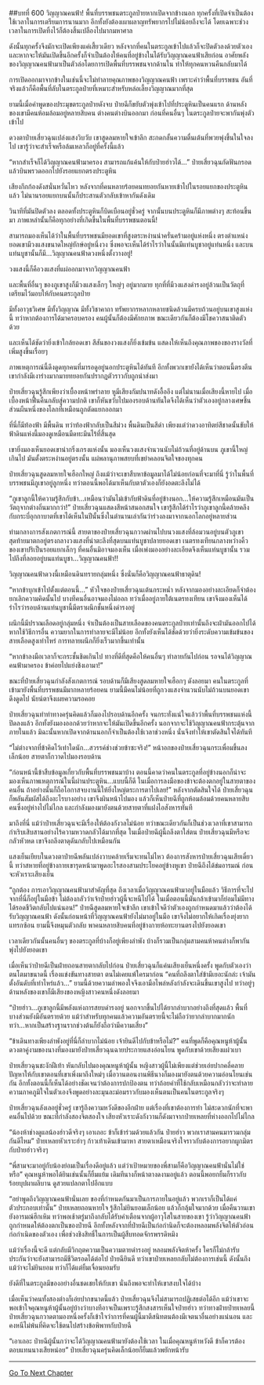 ##บทที่ 600 วิญญาณคนฟ้า!
พื้นที่บรรพชนตระกูลป๋ายหากเปิดจากข้างนอก ทุกครั้งที่เปิดจำเป็นต้องใช้เวลาในการเตรียมการนานมาก อีกทั้งยังต้องเผาผลาญทรัพยากรไปไม่น้อยถึงจะได้ โดยเฉพาะช่วงเวลาในการเปิดทิ้งไว้ก็ต้องสิ้นเปลืองไปมากมหาศาล

ดังนั้นทุกครั้งจึงมักจะเปิดเพียงแค่เสี้ยวเดียว หลังจากที่คนในตระกูลเข้าไปแล้วก็จะปิดตัวลงด้วยตัวเอง และหากจะให้มันเปิดขึ้นอีกครั้งก็จำเป็นต้องให้คนที่อยู่ข้างในได้รับวิญญาณคนฟ้าเสียก่อน อาศัยพลังของวิญญาณคนฟ้ามาเป็นตัวล่อโดยการเปิดพื้นที่บรรพชนจากด้านใน ทำให้ทุกคนหวนคืนกลับมาได้

การเปิดออกมาจากข้างในเช่นนี้จะไม่ทำลายคุณภาพของวิญญาณคนฟ้า เพราะคำว่าพื้นที่บรรพชน อันที่จริงแล้วก็คือพื้นที่ลับในตระกูลป๋ายที่เหมาะสำหรับหล่อเลี้ยงวิญญาณมากที่สุด

ยามนี้เมื่อคำพูดของประมุขตระกูลป๋ายดังจบ ป๋ายฉีก็ขยับตัวพุ่งเข้าไปที่ประตูหินเป็นคนแรก ด้านหลังของเขามีคนห้อมล้อมอยู่หลายสิบคน ต่างคนต่างบินออกมา ก่อนที่คนอื่นๆ ในตระกูลป๋ายจะพากันพุ่งตัวเข้าไป

ดวงตาป๋ายเสี่ยวฉุนเปล่งแสงวิบวับ เขาสูดลมหายใจเข้าลึก สะกดกลั้นความตื่นเต้นที่พวยพุ่งขึ้นในใจลงไป เขารู้ว่าจะสำเร็จหรือล้มเหลวก็อยู่ที่ครั้งนี้แล้ว

“หากสำเร็จก็ได้วิญญาณคนฟ้ามาครอง สามารถแก้แค้นให้กับป๋ายฮ่าวได้...” ป๋ายเสี่ยวฉุนกัดฟันกรอดแล้วบินพรวดออกไปยังรอยแยกตรงประตูหิน

เสียงกึกก้องดังสนั่นหวั่นไหว หลังจากที่คนหลายร้อยคนทยอยกันหายเข้าไปในรอยแยกของประตูหินแล้ว ไม่นานรอยแยกบนนั้นก็ประสานตัวกลับเข้าหากันดังเดิม

วินาทีที่มันปิดตัวลง ตลอดทั้งประตูหินก็บิดเบือนอยู่ชั่วครู่ จากนั้นบนประตูหินก็มีภาพต่างๆ สะท้อนขึ้นมา ภาพเหล่านั้นก็คือทุกอย่างที่เกิดขึ้นในพื้นที่บรรพชนตอนนี้!

สามารถมองเห็นได้ว่าในพื้นที่บรรพชนมียอดเขาที่สูงตระหง่านน่าครั่นคร้ามอยู่แห่งหนึ่ง ตรงตำแหน่งยอดเขามีวงแสงขนาดใหญ่ยักษ์อยู่หนึ่งวง ซึ่งพอจะเห็นได้รำไรว่าในนั้นมีแท่นบูชาอยู่แท่นหนึ่ง และบนแท่นบูชานั้นก็มี...วิญญาณคนฟ้าดวงหนึ่งตั้งวางอยู่!

วงแสงนี้ก็คือวงแสงที่แผ่ออกมาจากวิญญาณคนฟ้า

และพื้นที่อื่นๆ ของภูเขาสูงก็มีวงแสงเล็กๆ ใหญ่ๆ อยู่มากมาย ทุกที่ที่มีวงแสงดำรงอยู่ล้วนเป็นวัตถุที่เตรียมไว้มอบให้กับคนตระกูลป๋าย

มีทั้งอาวุธวิเศษ มีทั้งวิญญาณ มีทั้งวิชาคาถา ทรัพยากรหลากหลายชนิดล้วนมีครบถ้วนอยู่บนเขาสูงแห่งนี้ ทว่าหากต้องการได้มาครอบครอง คนผู้นั้นก็ต้องมีศักยภาพ ขณะเดียวกันก็ต้องมีโชควาสนาติดตัวด้วย

และเห็นได้ชัดว่ายิ่งเข้าใกล้ยอดเขา สีสันของวงแสงก็ยิ่งเข้มข้น แสดงให้เห็นถึงคุณภาพของของรางวัลที่เพิ่มสูงขึ้นเรื่อยๆ

ภาพเหตุการณ์นี้ดึงดูดทุกคนที่มารอดูอยู่นอกประตูหินได้ทันที อีกทั้งพวกเขายังได้เห็นว่าตอนนี้ตรงตีนเขากำลังมีเงาร่างมากมายทยอยกันปรากฏตัวราวกับถูกนำส่งมา

ป๋ายเสี่ยวฉุนรู้สึกเพียงว่าเบื้องหน้าพร่าลาย หูมีเสียงกัมปนาทดังอื้ออึง แต่ไม่นานเมื่อเสียงนี้หายไป เมื่อเบื้องหน้าฟื้นคืนกลับสู่ความปกติ เขาก็หันขวับไปมองรอบด้านทันใดจึงได้เห็นว่าตัวเองอยู่กลางเศษชิ้นส่วนผืนหนึ่งของโลกที่เหมือนถูกตัดแยกออกมา

ที่นี่ก็มีท้องฟ้า มีพื้นดิน ทว่าท้องฟ้ากลับเป็นสีม่วง พื้นดินเป็นสีดำ เพียงแต่ว่าดวงอาทิตย์สีชาดนั้นขับให้ฟ้าดินแห่งนี้มองดูเหมือนมืดทะมึนไร้ที่สิ้นสุด

เขายิ่งมองเห็นยอดเขาน่ากริ่งเกรงแห่งนั้น มองเห็นวงแสงจำนวนนับไม่ถ้วนที่อยู่ด้านบน ภูเขานี้ใหญ่เกินไป มันตั้งตระหง่านอยู่ตรงนั้น แผ่พลานุภาพสยบที่เขย่าคลอนจิตใจของทุกคน

ป๋ายเสี่ยวฉุนสูดลมหายใจเฮือกใหญ่ ถึงแม้ว่าจะเขาสืบหาข้อมูลมาได้ไม่น้อยก่อนที่จะมาที่นี่ รู้ว่าในพื้นที่บรรพชนมีภูเขาอยู่ลูกหนึ่ง ทว่าตอนนี้พอได้มาเห็นกับตาตัวเองก็ยังอดตะลึงไม่ได้

“ภูเขาลูกนี้ให้ความรู้สึกกับข้า...เหมือนว่ามันไม่เข้ากับฟ้าดินที่อยู่ข้างนอก...ให้ความรู้สึกเหมือนมันเป็นวัตถุจากต่างถิ่นมากกว่า!” ป๋ายเสี่ยวฉุนแสดงสีหน้าสนอกสนใจ เขารู้สึกได้รำไรว่าภูเขาลูกนี้คล้ายคลึงกับกระบี่อุกกาบาตที่เขาได้เห็นในปีนั้นซึ่งในตำนานเล่ากันว่าร่วงลงมาจากนอกโลกอยู่หลายส่วน

ท่ามกลางการสังเกตการณ์นี้ สายตาของป๋ายเสี่ยวฉุนกวาดผ่านไปบนวงแสงที่ล้อมวนอยู่บนตัวภูเขา สุดท้ายมาตกอยู่ตรงกลางวงแสงที่น่าตะลึงที่สุดบนแท่นบูชาปลายยอดเขา เนตรทงเทียนกลางหว่างคิ้วของเขาปริเป็นรอยแยกเล็กๆ ที่คนอื่นมิอาจมองเห็น เมื่อเพ่งมองอย่างละเอียดจึงเห็นแท่นบูชานั้น รวมไปถึงที่ลอยอยู่บนแท่นบูชา...วิญญาณคนฟ้า!!

วิญญาณคนฟ้าดวงนี้เหมือนดินทรายกลุ่มหนึ่ง ซึ่งนั่นก็คือวิญญาณคนฟ้าธาตุดิน!

“หากข้าบุกเข้าไปตั้งแต่ตอนนี้...” หัวใจของป๋ายเสี่ยวฉุนเต้นกระหน่ำ หลังจากมองอย่างละเอียดก็จำต้องยกเลิกความคิดนั้นไป บางทีคนอื่นอาจมองไม่ออก ทว่าเมื่ออยู่ภายใต้เนตรทงเทียน เขาจึงมองเห็นได้รำไรว่ารอบด้านแท่นบูชานี้มีตราผนึกชั้นหนึ่งดำรงอยู่

ผนึกนี้มีปราณเลือดอยู่กลุ่มหนึ่ง จำเป็นต้องเป็นสายเลือดของคนตระกูลป๋ายเท่านั้นถึงจะฝ่ามันออกไปได้ หากใช้วิธีการอื่น ความยากในการทำลายจะมีไม่น้อย อีกทั้งยังเห็นได้ชัดด้วยว่ายิ่งระดับความเข้มข้นของสายเลือดสูงเท่าไหร่ การทลายผนึกก็ยิ่งเร็วมากขึ้นเท่านั้น

“หากข้าลงมือเวลาก็จะกระชั้นชิดเกินไป ทางที่ดีที่สุดคือให้คนอื่นๆ ทำลายกันไปก่อน รอจนได้วิญญาณคนฟ้ามาครอง ข้าค่อยไปแย่งชิงเอามา!”

ขณะที่ป๋ายเสี่ยวฉุนกำลังสังเกตการณ์ รอบด้านก็มีเสียงสูดลมหายใจเฮือกๆ ดังลอยมา คนในตระกูลที่เข้ามายังพื้นที่บรรพชนมีมากหลายร้อยคน ยามนี้มีคนไม่น้อยที่ถูกวงแสงจำนวนนับไม่ถ้วนบนยอดเขาดึงดูดไป นัยน์ตาจึงเผยความรอคอย

ป๋ายเสี่ยวฉุนทำท่าทางครุ่นคิดแล้วก็มองไปรอบด้านอีกครั้ง จนกระทั่งแน่ใจแล้วว่าพื้นที่บรรพชนแห่งนี้ปิดลงแล้ว อีกทั้งยังมองออกด้วยว่าหากจะให้มันเปิดขึ้นอีกครั้ง นอกจากจะใช้วิญญาณคนฟ้ากระตุ้นจากภายในแล้ว มิฉะนั้นหากเปิดจากด้านนอกก็จำเป็นต้องใช้เวลาช่วงหนึ่ง นั่นจึงทำให้เขาตัดสินใจได้ทันที

“ไม่ต่างจากที่ข้าคิดไว้เท่าใดนัก...สวรรค์ช่างช่วยข้าซะจริง!” หน้าอกของป๋ายเสี่ยวฉุนกระเพื่อมขึ้นลงเล็กน้อย สายตาก็กวาดไปมองรอบด้าน

“ก่อนหน้านี้ข้าสืบข้อมูลเกี่ยวกับพื้นที่บรรพชนมาบ้าง ตอนนี้คาดว่าคนในตระกูลที่อยู่ข้างนอกก็น่าจะมองเห็นภาพเหตุการณ์ในนี้ผ่านประตูหิน...แบบนี้ก็ดี ในเมื่อการลงมือของข้าจะต้องตกอยู่ในสายตาของคนอื่น ถ้าอย่างนั้นก็ถือโอกาสจบงานนี้ให้ยิ่งใหญ่ตระการตาไปเลย!” หลังจากตัดสินใจได้ ป๋ายเสี่ยวฉุนก็พลันสัมผัสได้ถึงอะไรบางอย่าง เขาจึงผินหน้าไปมอง แล้วก็เห็นป๋ายฉีที่ถูกห้อมล้อมด้วยคนหลายสิบคนซึ่งอยู่ห่างไปไม่ไกล และกำลังมองมายังตนด้วยสายตาที่แฝงไอสังหารทันที

มาถึงที่นี่ แม้ว่าป๋ายเสี่ยวฉุนจะมีเรื่องให้ต้องกังวลไม่น้อย ทว่าขณะเดียวกันก็เป็นช่วงเวลาที่เขาสามารถกำเริบเสิบสานอย่างไร้ความหวาดกลัวได้มากที่สุด ในเมื่อป๋ายฉีผู้นี้ถลึงตาใส่ตน ป๋ายเสี่ยวฉุนมีหรือจะกลัวหัวหด เขาจึงถลึงตาดุดันกลับไปเหมือนกัน

แสงเย็นเยียบในดวงตาป๋ายฉีพลันเปล่งวาบคล้ายเริ่มจะทนไม่ไหว ต้องการสังหารป๋ายเสี่ยวฉุนเสียเดี๋ยวนี้ ทว่าสหายที่อยู่ข้างกายเขารุดหน้ามาพูดอะไรสองสามประโยคอยู่ข้างหูเขา ป๋ายฉีถึงได้ข่มอารมณ์ ก่อนจะหัวเราะเสียงเย็น

“ถูกต้อง การเอาวิญญาณคนฟ้ามาสำคัญที่สุด ถึงเวลาเมื่อวิญญาณคนฟ้ามาอยู่ในมือแล้ว วิธีการที่จะไปจากที่นี่ก็อยู่ในมือข้า ไม่ต้องกลัวว่าเจ้าป๋ายฮ่าวผู้นี้จะหนีไปได้ ในเมื่อตอนนี้มันกล้าเข้ามาก็ย่อมไม่มีทางได้รอดชีวิตกลับไปแน่นอน!” ป๋ายฉีสูดลมหายใจเข้าลึก เขาเข้าใจดีว่าตัวเองถูกกำหนดมาแล้วว่าต้องได้รับวิญญาณคนฟ้า ดังนั้นก่อนหน้าที่วิญญาณคนฟ้ายังไม่มาอยู่ในมือ เขาจึงไม่อยากให้เกิดเรื่องยุ่งยากแทรกซ้อน ยามนี้จึงหมุนตัวกลับ พาคนหลายสิบคนที่อยู่ข้างกายห้อทะยานตรงไปยังยอดเขา

เวลาเดียวกันนั้นคนอื่นๆ ของตระกูลที่บ้างก็อยู่เพียงลำพัง บ้างก็รวมเป็นกลุ่มสามคนห้าคนต่างก็พากันพุ่งไปยังยอดเขา

เมื่อเห็นว่าป๋ายฉีเป็นฝ่ายถอนสายตากลับไปก่อน ป๋ายเสี่ยวฉุนก็แค่นเสียงเย็นหนึ่งครั้ง พูดกับตัวเองว่าตนโตมาขนาดนี้ เรื่องแข่งขันทางสายตา ตนไม่เคยแพ้ใครมาก่อน “คนที่ถลึงตาใส่ข้ามีเยอะนักล่ะ เจ้ามันตั้งอันดับที่เท่าไหร่แล้ว...” ยามนี้ด้วยความลำพองใจจึงเอามือไพล่หลังกำลังจะเดินขึ้นเขาสูงไป ทว่าอยู่ๆ ด้านหลังของเขาก็มีเสียงของหญิงสาวคนหนึ่งดังลอยมา

“ป๋ายฮ่าว...ภูเขาลูกนี้มีพลังแห่งการสยบดำรงอยู่ นอกจากขึ้นไปได้ยากลำบากอย่างถึงที่สุดแล้ว พื้นที่บางส่วนยังมีอันตรายด้วย แม้ว่าสำหรับทุกคนแล้วความอันตรายนี้จะไม่ถือว่ายากลำบากมากนัก ทว่า...หากเป็นสร้างฐานรากช่วงต้นก็ยังถือว่ามีความเสี่ยง”

“ข้าเดินทางเพียงลำพังอยู่ที่นี่ก็ลำบากไม่น้อย เจ้ายินดีไปกับข้าหรือไม่?” คนที่พูดก็คือคุณหนูห้าผู้นั้น ดวงตาคู่งามของนางที่มองมายังป๋ายเสี่ยวฉุนฉายประกายแสงอ่อนโยน พูดกับเขาด้วยเสียงแผ่วเบา

ป๋ายเสี่ยวฉุนชะงักฝีเท้า หันกลับไปมองคุณหนูห้าผู้นั้น หญิงสาวผู้นี้ไม่เพียงแต่ช่วยเอ่ยปากคลี่คลายปัญหาให้กับเขาตอนที่เขาเพิ่งมาถึงใหม่ๆ เมื่อวานตอนงานพิธีนางก็มองมายังตนด้วยความอ่อนโยนเช่นกัน อีกทั้งตอนนี้ก็เห็นได้อย่างชัดเจนว่าต้องการปกป้องตน ทว่าถ้อยคำที่ใช้กลับเหมือนกลัวว่าจะทำลายความภาคภูมิใจในตัวเองจึงพูดอย่างละมุนละม่อมราวกับมองเห็นตนเป็นคนในตระกูลจริงๆ

ป๋ายเสี่ยวฉุนลังเลอยู่ชั่วครู่ เขารู้ถึงความหวังดีของอีกฝ่าย แต่เรื่องที่เขาต้องการทำ ไม่สะดวกนักที่จะพาคนอื่นไปด้วย ขณะที่กำลังสองจิตสองใจ เสียงหัวเราะดังกังวานก็ดังมาจากป๋ายเหลยที่ห่างออกไปไม่ไกล

“น้องห้าช่างดูแลน้องฮ่าวดีจริงๆ เอาเถอะ ข้าก็เข้าร่วมด้วยแล้วกัน ป๋ายฮ่าว พวกเราสามคนมารวมกลุ่มกันดีไหม” ป๋ายเหลยหัวเราะฮ่าๆ ก้าวเท้าเดินเข้ามาหา สายตาเหมือนจริงใจราวกับต้องการอยากผูกมิตรกับป๋ายฮ่าวจริงๆ

“พี่สามจะมาอยู่กับน้องย่อมเป็นเรื่องดีอยู่แล้ว แต่ว่าเป้าหมายของพี่สามก็คือวิญญาณคนฟ้านั่นไม่ใช่หรือ” คุณหนูห้าพอได้ยินเช่นนั้นก็ยิ้มแย้ม เดิมทีนางก็หน้าตางดงามอยู่แล้ว ตอนนี้พอยกยิ้มก็ราวกับร้อยบุปผาผลิบาน ดูสวยแปลกตาไปอีกแบบ

“อย่าพูดถึงวิญญาณคนฟ้านั่นเลย ของที่กำหนดกันมาเป็นการภายในอยู่แล้ว พวกเราก็เป็นได้แค่ตัวประกอบเท่านั้น” ป๋ายเหลยถอนหายใจ รู้สึกไม่ยินยอมเล็กน้อย แล้วก็กลุ้มใจมากด้วย เมื่อคืนวานเขายังอารมณ์ฮึกเหิม ทว่าพอเช้าตรู่มาถึงกลับได้รับคำเตือนจากผู้อาวุโสในสายของเขา รู้ว่าวิญญาณคนฟ้าถูกกำหนดให้ต้องตกเป็นของป๋ายฉี อีกทั้งหลังจากที่ป๋ายฉีเป็นก่อกำนิดก็จะต้องหลอมพลังจิตให้ตัวอ่อนก่อกำเนิดของตัวเอง เพื่อช่วงชิงสิทธิ์ในการเป็นผู้สืบทอดจักรพรรดิหมิง

แม้ว่าเรื่องนี้จะดี แต่กลับมีวิกฤตความเป็นความตายดำรงอยู่ หลอมพลังจิตห้าครั้ง ใครก็ไม่กล้ารับประกันว่าจะยังสามารถมีชีวิตรอดได้ต่อไป ป๋ายฉียินดี ทว่าเขาป๋ายเหลยกลับไม่ต้องการเช่นนี้ ดังนั้นถึงแม้ว่าจะไม่ยินยอม ทว่าก็ได้แต่ยิ้มเจื่อนยอมรับ

ยังดีที่ในตระกูลมีของอย่างอื่นชดเชยให้กับเขา นั่นถึงพอจะทำให้เขาสงบใจได้บ้าง

เมื่อเห็นว่าคนทั้งสองต่างก็เอ่ยปากขนาดนี้แล้ว ป๋ายเสี่ยวฉุนจึงไม่สามารถปฏิเสธต่อได้อีก แม้ว่าเขาจะพอเข้าใจคุณหนูห้าผู้นั้นอยู่บ้างว่าบางทีอาจเป็นเพราะรู้สึกสงสารเห็นใจป๋ายฮ่าว ทว่าทางฝ่ายป๋ายเหลยนี้ ป๋ายเสี่ยวฉุนกวาดตามองหนึ่งครั้งก็เข้าใจว่าการที่คนผู้นี้มาตีสนิทตนต้องมีเจตนาอื่นอย่างแน่นอน และคงหนีไม่พ้นที่คิดจะใช้ตนไปสร้างข้อพิพาทกับป๋ายฉี

“เอาเถอะ ป๋ายฉีผู้นั้นกว่าจะได้วิญญาณคนฟ้ามายังต้องใช้เวลา ในเมื่อคุณหนูห้าหวังดี ข้าก็ควรต้องตอบแทนนางเสียหน่อย” ป๋ายเสี่ยวฉุนครุ่นคิดเล็กน้อยก็ยิ้มแล้วพยักหน้ารับ


------


[Go To Next Chapter]( ./38.md)